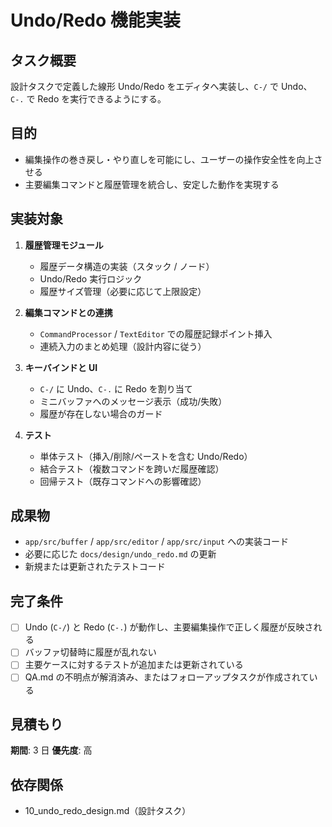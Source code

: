 # Undo/Redo 機能実装

## タスク概要
設計タスクで定義した線形 Undo/Redo をエディタへ実装し、`C-/` で Undo、`C-.` で Redo を実行できるようにする。

## 目的
- 編集操作の巻き戻し・やり直しを可能にし、ユーザーの操作安全性を向上させる
- 主要編集コマンドと履歴管理を統合し、安定した動作を実現する

## 実装対象
1. **履歴管理モジュール**
   - 履歴データ構造の実装（スタック / ノード）
   - Undo/Redo 実行ロジック
   - 履歴サイズ管理（必要に応じて上限設定）

2. **編集コマンドとの連携**
   - `CommandProcessor` / `TextEditor` での履歴記録ポイント挿入
   - 連続入力のまとめ処理（設計内容に従う）

3. **キーバインドと UI**
   - `C-/` に Undo、`C-.` に Redo を割り当て
   - ミニバッファへのメッセージ表示（成功/失敗）
   - 履歴が存在しない場合のガード

4. **テスト**
   - 単体テスト（挿入/削除/ペーストを含む Undo/Redo）
   - 結合テスト（複数コマンドを跨いだ履歴確認）
   - 回帰テスト（既存コマンドへの影響確認）

## 成果物
- `app/src/buffer` / `app/src/editor` / `app/src/input` への実装コード
- 必要に応じた `docs/design/undo_redo.md` の更新
- 新規または更新されたテストコード

## 完了条件
- [ ] Undo (`C-/`) と Redo (`C-.`) が動作し、主要編集操作で正しく履歴が反映される
- [ ] バッファ切替時に履歴が乱れない
- [ ] 主要ケースに対するテストが追加または更新されている
- [ ] QA.md の不明点が解消済み、またはフォローアップタスクが作成されている

## 見積もり
**期間**: 3 日
**優先度**: 高

## 依存関係
- 10_undo_redo_design.md（設計タスク）
